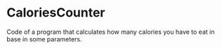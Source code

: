 # CaloriesCounter
Code of a program that calculates how many calories you have to eat in base in some parameters.
